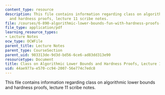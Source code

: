 ```yaml
---
content_type: resource
description: This file contains information regarding class on algorithmic lower bounds
  and hardness proofs, lecture 11 scribe notes.
file: /courses/6-890-algorithmic-lower-bounds-fun-with-hardness-proofs-fall-2014/44ae977ae570cc94200756e774c7edc8_MIT6_890F14_Lec11.pdf
file_type: application/pdf
learning_resource_types:
- Lecture Notes
ocw_type: OCWFile
parent_title: Lecture Notes
parent_type: CourseSection
parent_uid: 983313de-9d3d-bd56-6ce6-ad83dd313e90
resourcetype: Document
title: Class on Algorithmic Lower Bounds and Hardness Proofs, Lecture 11 Scribe Notes
uid: 44ae977a-e570-cc94-2007-56e774c7edc8
---
```

This file contains information regarding class on algorithmic lower bounds and hardness proofs, lecture 11 scribe notes.